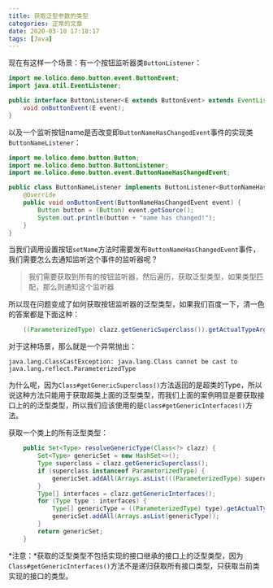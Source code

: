```yaml
---
title: 获取泛型参数的类型
categories: 正常的文章
date: 2020-03-10 17:18:17
tags: [Java]
---
```


现在有这样一个场景：有一个按钮监听器类`ButtonListener`：

```java ButtonListener.java
import me.lolico.demo.button.event.ButtonEvent;
import java.util.EventListener;

public interface ButtonListener<E extends ButtonEvent> extends EventListener {
    void onButtonEvent(E event);
}
```

以及一个监听按钮name是否改变即`ButtonNameHasChangedEvent`事件的实现类`ButtonNameListener`：

```java ButtonNameListener.java
import me.lolico.demo.button.Button;
import me.lolico.demo.button.ButtonListener;
import me.lolico.demo.button.event.ButtonNameHasChangedEvent;

public class ButtonNameListener implements ButtonListener<ButtonNameHasChangedEvent> {
    @Override
    public void onButtonEvent(ButtonNameHasChangedEvent event) {
        Button button = (Button) event.getSource();
        System.out.println(button + "name has changed!");
    }
}
```

当我们调用设置按钮`setName`方法时需要发布`ButtonNameHasChangedEvent`事件，我们需要怎么去通知监听这个事件的监听器呢？

> 我们需要获取到所有的按钮监听器，然后遍历，获取泛型类型，如果类型匹配，那么则通知这个监听器

所以现在问题变成了如何获取按钮监听器的泛型类型，如果我们百度一下，清一色的答案都是下面这种：

```java 获取某个类的泛型参数的类型
    ((ParameterizedType) clazz.getGenericSuperclass()).getActualTypeArguments()
```

对于这种场景，那么就是一个异常抛出：

```log
java.lang.ClassCastException: java.lang.Class cannot be cast to java.lang.reflect.ParameterizedType
```

为什么呢，因为`Class#getGenericSuperclass()`方法返回的是超类的Type，所以说这种方法只能用于获取超类上面的泛型类型，而我们上面的案例明显是要获取接口上的的泛型类型，所以我们应该使用的是`Class#getGenericInterfaces()`方法。

获取一个类上的所有泛型类型：

```java
    public Set<Type> resolveGenericType(Class<?> clazz) {
        Set<Type> genericSet = new HashSet<>();
        Type superclass = clazz.getGenericSuperclass();
        if (superclass instanceof ParameterizedType) {
            genericSet.addAll(Arrays.asList(((ParameterizedType) superclass).getActualTypeArguments()));
        }
        Type[] interfaces = clazz.getGenericInterfaces();
        for (Type type : interfaces) {
            Type[] genericType = ((ParameterizedType) type).getActualTypeArguments();
            genericSet.addAll(Arrays.asList(genericType));
        }
        return genericSet;
    }
```

*注意：*获取的泛型类型不包括实现的接口继承的接口上的泛型类型，因为`Class#getGenericInterfaces()`方法不是递归获取所有接口类型，只获取当前类实现的接口的类型。